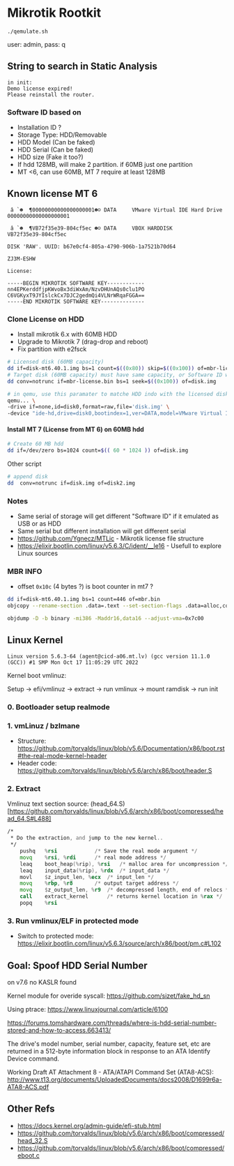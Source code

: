 # Mikrotik Rootkit

```
./qemulate.sh
```

user: admin, pass: q


## String to search in Static Analysis

```
in init:
Demo license expired!
Please reinstall the router.
```
### Software ID based on

- Installation ID ?
- Storage Type: HDD/Removable
- HDD Model (Can be faked)
- HDD Serial (Can be faked)
- HDD size (Fake it too?)
- If hdd 128MB, will make 2 partition. if 60MB just one partition
- MT <6, can use 60MB, MT 7 require at least 128MB


## Known license MT 6
```
 â `☻  ¶00000000000000000001☻☺ DATA     VMware Virtual IDE Hard Drive           00000000000000000001

 â `☻  ¶VB72f35e39-804cf5ec ☻☺ DATA     VBOX HARDDISK                           VB72f35e39-804cf5ec

DISK 'RAW'. UUID: b67e0cf4-805a-4790-906b-1a7521b70d64

ZJ3M-ESHW

License:

-----BEGIN MIKROTIK SOFTWARE KEY------------
nn4EPKerddfjpKWvoBx3diWxAm/NzvDHUnAQs0clu1PO
C6VGKyxT9JYIslckCx7DJC2gedmQi4VLNrWRqaFGGA==
-----END MIKROTIK SOFTWARE KEY--------------

```

### Clone License on HDD
 
- Install mikrotik 6.x with 60MB HDD
- Upgrade to Mikrotik 7 (drag-drop and reboot)
- Fix partition with e2fsck

``` bash
# Licensed disk (60MB capacity)
dd if=disk-mt6.40.1.img bs=1 count=$((0x80)) skip=$((0x100)) of=mbr-license.bin
# Target disk (60MB capacity) must have same capacity, or Software ID will changed
dd conv=notrunc if=mbr-license.bin bs=1 seek=$((0x100)) of=disk.img

# in qemu, use this paramater to matche HDD indo with the licensed disk
qemu... \
-drive if=none,id=disk0,format=raw,file='disk.img' \
-device "ide-hd,drive=disk0,bootindex=1,ver=DATA,model=VMware Virtual IDE Hard Drive,serial=00000000000000000001" \

```

#### Install MT 7 (License from MT 6) on 60MB hdd

``` sh
# Create 60 MB hdd
dd if=/dev/zero bs=1024 count=$(( 60 * 1024 )) of=disk.img

```

Other script
``` bash
# append disk
dd  conv=notrunc if=disk.img of=disk2.img
```

### Notes
- Same serial of storage will get different "Software ID" if it emulated as USB or as HDD
- Same serial but different installation will get different serial
- https://github.com/Ygnecz/MTLic - Mikrotik license file structure
- https://elixir.bootlin.com/linux/v5.6.3/C/ident/__le16 - Usefull to explore Linux sources


### MBR INFO

- offset `0x10c` (4 bytes ?) is boot counter in mt7 ?

``` sh
dd if=disk-mt6.40.1.img bs=1 count=446 of=mbr.bin
objcopy --rename-section .data=.text --set-section-flags .data=alloc,code,load raw$$.elf

objdump -D -b binary -mi386 -Maddr16,data16 --adjust-vma=0x7c00
```

## Linux Kernel

    Linux version 5.6.3-64 (agent@cicd-a06.mt.lv) (gcc version 11.1.0 (GCC)) #1 SMP Mon Oct 17 11:05:29 UTC 2022

Kernel boot vmlinuz:

Setup -> efi/vmlinuz -> extract -> run vmlinux -> mount ramdisk -> run init

### 0. Bootloader setup realmode

### 1. vmLinuz / bzImane

- Structure: https://github.com/torvalds/linux/blob/v5.6/Documentation/x86/boot.rst#the-real-mode-kernel-header
- Header code: https://github.com/torvalds/linux/blob/v5.6/arch/x86/boot/header.S

### 2. Extract 

Vmlinuz text section source: (head_64.S)[https://github.com/torvalds/linux/blob/v5.6/arch/x86/boot/compressed/head_64.S#L488]

``` asm
/*
 * Do the extraction, and jump to the new kernel..
 */
	pushq	%rsi			/* Save the real mode argument */
	movq	%rsi, %rdi		/* real mode address */
	leaq	boot_heap(%rip), %rsi	/* malloc area for uncompression */
	leaq	input_data(%rip), %rdx  /* input_data */
	movl	$z_input_len, %ecx	/* input_len */
	movq	%rbp, %r8		/* output target address */
	movq	$z_output_len, %r9	/* decompressed length, end of relocs */
	call	extract_kernel		/* returns kernel location in %rax */
	popq	%rsi
```


### 3. Run vmlinux/ELF in protected mode

- Switch to protected mode: https://elixir.bootlin.com/linux/v5.6.3/source/arch/x86/boot/pm.c#L102

## Goal: Spoof HDD Serial Number

on v7.6 no KASLR found

Kernel module for overide syscall:
https://github.com/sizet/fake_hd_sn

Using ptrace:
https://www.linuxjournal.com/article/6100

https://forums.tomshardware.com/threads/where-is-hdd-serial-number-stored-and-how-to-access.663413/

The drive's model number, serial number, capacity, feature set, etc are returned in a 512-byte information block in response to an ATA Identify Device command.

Working Draft AT Attachment 8 - ATA/ATAPI Command Set (ATA8-ACS):
http://www.t13.org/documents/UploadedDocuments/docs2008/D1699r6a-ATA8-ACS.pdf


## Other Refs
- https://docs.kernel.org/admin-guide/efi-stub.html
- https://github.com/torvalds/linux/blob/v5.6/arch/x86/boot/compressed/head_32.S
- https://github.com/torvalds/linux/blob/v5.6/arch/x86/boot/compressed/eboot.c

